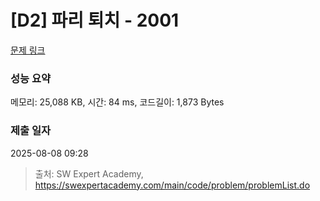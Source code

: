 # [D2] 파리 퇴치 - 2001 

[문제 링크](https://swexpertacademy.com/main/code/problem/problemDetail.do?contestProbId=AV5PzOCKAigDFAUq) 

### 성능 요약

메모리: 25,088 KB, 시간: 84 ms, 코드길이: 1,873 Bytes

### 제출 일자

2025-08-08 09:28



> 출처: SW Expert Academy, https://swexpertacademy.com/main/code/problem/problemList.do